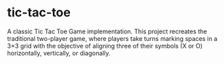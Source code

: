 # tic-tac-toe
A classic Tic Tac Toe Game implementation. This project recreates the traditional two-player game, where players take turns marking spaces in a 3×3 grid with the objective of aligning three of their symbols (X or O) horizontally, vertically, or diagonally.
